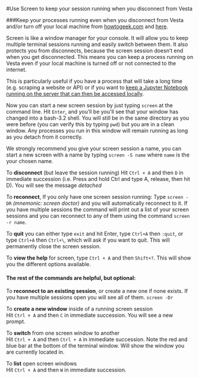#Use Screen to keep your session running when you disconnect from Vesta

###Keep your processes running even when you disconnect from Vesta and/or turn off your local machine
from [howtogeek.com](http://www.howtogeek.com/howto/ubuntu/keep-your-ssh-session-running-when-you-disconnect/)
and [here](http://aperiodic.net/screen/quick_reference).

Screen is like a window manager for your console. It will allow you to keep multiple terminal sessions running and easily switch between them. It also protects you from disconnects, because the screen session doesn’t end when you get disconnected. This means you can keep a process running on Vesta even if your local machine is
turned off or not connected to the internet.


This is particularly useful if you have a process that will take a long time (e.g. scraping a website or API) or
if you want to [keep a Jupyter Notebook running on the server that can then be accessed locally](https://github.com/socdyn/wiki/blob/master/vesta/jupyter.md).

Now you can start a new screen session by just typing `screen` at the command line. Hit `Enter`, and you’ll be you'll see that your window has changed into a bash-3.2 shell. You will still be in the same directory as you were before (you can verify this by typing `pwd`) but you are in a clean window. Any processes you run in this
window will remain running as long as you detach from it correctly.

We strongly recommend you give your screen session a name, you can start a new screen with a name by typing
`screen -S name` where `name` is the your chosen name.

To **disconnect** (but leave the session running)
Hit `Ctrl + A` and then `D` in immediate succession (i.e. Press and hold Ctrl and type A, release, then hit D).
You will see the message *detached*  

To **reconnect**,
If you only have one screen session running:
Type `screen -DR` *(mnemonic: screen doctor)* and you will automatically reconnect to it.
If you have multiple sessions the command will print out a list of your screen sessions and
you can reconnect to any of them using the command `screen -r name`.

To **quit** you can either type `exit` and hit Enter, type `Ctrl+A` then `:quit`,
or type `Ctrl+A` then `Ctrl+\`, which will ask if you want to quit. This will
permanently close the screen session.

To **view the help** for screen, type `Ctrl + A` and then `Shift+?`.
This will show you the different options available.

#### The rest of the commands are helpful, but optional:

To **reconnect to an existing session**, or create a new one if none exists.
If you have multiple sessions open you will see all of them.
`screen -Dr`

To **create a new window** inside of a running screen session  
Hit `Ctrl + A` and then `C` in immediate succession. You will see a new prompt.

To **switch** from one screen window to another  
Hit `Ctrl + A` and then `Ctrl + A` in immediate succession.
Note the red and blue bar at the bottom of the terminal window. Will show the
window you are currently located in.

To **list** open screen windows  
Hit `Ctrl + A` and then `W` in immediate succession.

